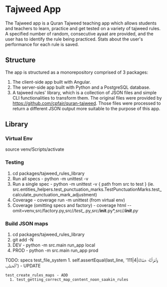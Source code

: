 # Tajweed App
The Tajweed app is a Quran Tajweed teaching app which allows students and teachers to learn, practice and get tested on a variety of tajweed rules. A specified number of random, consecutive ayaat are provided, and the user has to identify the rule being practiced. Stats about the user's performance for each rule is saved. 

## Structure
The app is structured as a monorepository comprised of 3 packages:
1. The client-side app built with Angular.
2. The server-side app built with Python and a PostgreSQL database.
3. A tajweed rules' library, which is a collection of JSON files and simple CLI functionalities to transform them. The original files were provided by https://github.com/cpfair/quran-tajweed. Those files were processed to return a different JSON output more suitable to the purpose of this app.

## Library
### Virtual Env
  source venv/Scripts/activate
### Testing
  1. cd packages/tajweed_rules_library
  2. Run all specs - python -m unittest -v
  3. Run a single spec - python -m unittest -v { path from src to test } (ie. src.entities_helpers.test_punctuation_marks.TestPunctuationMarks.test_calculate_punctuation_mark_adjustment)
  4. Coverage - coverage run -m unittest (from virtual env)
  5. Coverage (omitting specs and factory) - coverage html --omit=venv,src/factory.py,src/*/test_*.py,src/__init__.py*,src/*/__init__.py*

### Build JSON maps
  1. cd packages/tajweed_rules_library
  2. git add -N
  2. DEV - python -m src.main run_app local
  3. PROD - python -m src.main run_app prod

  TODO: specs
    test_file_system
    1. self.assertEqual(last_line, '111|4|وَٱمْرَأَتُهُۥ حَمَّالَةَ ٱلْحَطَبِ') - UPDATE

    test_create_rules_maps - ADD
      1. test_getting_correct_map_content_noon_saakin_rules
